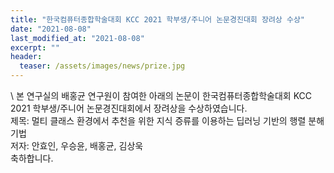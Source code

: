 ```yaml
---
title: "한국컴퓨터종합학술대회 KCC 2021 학부생/주니어 논문경진대회 장려상 수상"
date: "2021-08-08"
last_modified_at: "2021-08-08"
excerpt: ""
header:
  teaser: /assets/images/news/prize.jpg
---
```

\\
본 연구실의 배홍균 연구원이 참여한 아래의 논문이 한국컴퓨터종합학술대회 KCC 2021 학부생/주니어 논문경진대회에서 장려상을 수상하였습니다.<br>제목: 멀티 클래스 환경에서 추천을 위한 지식 증류를 이용하는 딥러닝 기반의 행렬 분해 기법<br>저자: 안효인, 우승윤, 배홍균, 김상욱<br>축하합니다.